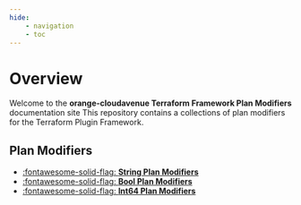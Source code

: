 ```yaml
---
hide:
    - navigation
    - toc
---
```


# Overview

Welcome to the **orange-cloudavenue Terraform Framework Plan Modifiers** documentation site
This repository contains a collections of plan modifiers for the Terraform Plugin Framework.

## Plan Modifiers

<div class="grid cards" markdown>

- [:fontawesome-solid-flag: **String Plan Modifiers**](stringplanmodifier/index.md)
- [:fontawesome-solid-flag: **Bool Plan Modifiers**](boolplanmodifier/index.md)
- [:fontawesome-solid-flag: **Int64 Plan Modifiers**](int64planmodifier/index.md)

</div>
